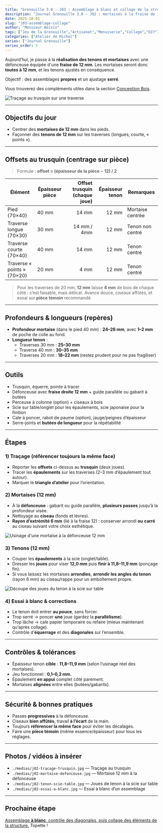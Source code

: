 ```yaml
---
title: "Grenouille 3.0 - J03 : Assemblage à blanc et collage de la structure"
description: "Journal Grenouille 3.0 — J02 : mortaises à la fraise de 12 mm et tenons ajustés. Tracé centré, offsets au trusquin, profondeur, tolérances, gabarits et contrôle."
date: 2025-10-01
slug: "j03-assemblage-collage"
author: "Monsieur Boivin"
tags: ["Jeu de la Grenouille","Artisanat","Menuiserie","Collage","DIY"]
categories: ["Atelier de Michel"]
series: ["Journal Grenouille"]
series_order: 3
---
```


Aujourd’hui, je passe à la **réalisation des tenons et mortaises** avec une défonceuse équipée d'une **fraise de 12 mm**. Les mortaises seront donc **toutes à 12 mm**, et les tenons ajustés en conséquence. 

Objectif : des assemblages **propres** et un ajustage **serré**.

Vous trouverez des compléments utiles dans la section [Conception Bois](../../conception-bois).

![Traçage au trusquin sur une traverse](./medias/j02-tracage-trusquin.jpg)

---

## Objectifs du jour
- Centrer des **mortaises de 12 mm** dans les pieds.  
- Façonner des **tenons de 12 mm** sur les traverses (longues, courte, « points »).  

---

## Offsets au trusquin (centrage sur pièce)
> Formule : **offset = (épaisseur de la pièce − 12) / 2**

| Élément                       | Épaisseur pièce | Offset trusquin (chaque joue) | Épaisseur tenon | Remarques |
|-------------------------------|-----------------|-------------------------------:|----------------:|-----------|
| Pied (70×40)                  | 40 mm           | 14 mm                          | 12 mm           | Mortaise centrée |
| Traverse longue (70×30)       | 30 mm           | 14 mm / 4mm                    | 12 mm           | Tenon non centré |
| Traverse courte (70×40)       | 40 mm           | 14 mm                          | 12 mm           | Tenon centré |
| Traverse « points » (70×20)   | 20 mm           | 4 mm                           | 12 mm           | Tenon centré |

> Pour les traverses de 20 mm, **12 mm** laisse **4 mm** de bois de chaque côté : c’est faisable, mais délicat. Avance douce, ciseaux affûtés, et essai sur **pièce témoin** recommandé.

---

## Profondeurs & longueurs (repères)
- **Profondeur mortaise** (dans le pied 40 mm) : **24–26 mm**, avec **1–2 mm** de poche de colle au fond.  
- **Longueur tenon** :  
  - Traverses 30 mm : **25–30 mm**  
  - Traverse 40 mm : **30–35 mm**  
  - Traverses 20 mm : **18–22 mm** (restez prudent pour ne pas fragiliser)

---

## Outils
- Trusquin, équerre, pointe à tracer
- Défonceuse avec **fraise droite 12 mm** + guide parallèle ou gabarit à butées
- Perceuse à colonne (option) + ciseaux à bois
- Scie sur table/onglet pour les épaulements, scie japonaise pour la finition
- Cale à poncer, rabot de paume (option), jauge/peignes d’épaisseur
- Serre-joints et **butées de longueur** pour la répétabilité

---

## Étapes

### 1) Traçage (référencer toujours la même face)
- Reporter les **offsets** ci-dessus au **trusquin** (deux joues).  
- Tracer les **épaulements** sur les traverses (2–3 mm d’épaulement tout autour).  
- Marquer le **triangle d’atelier** pour l’orientation.

### 2) Mortaises (12 mm)
- À la **défonceuse** : gabarit ou guide parallèle, **plusieurs passes** jusqu’à la profondeur visée.  
- Nettoyage au **ciseau** (fonds et lèvres).  
- **Rayon d’extrémité 6 mm** (lié à la fraise 12) : conserver arrondi **ou** **carré** au ciseau suivant votre choix esthétique.

![Usinage d'une mortaise à la défonceuse 12 mm](./medias/j02-mortaise-defonceuse.jpg)

### 3) Tenons (12 mm)
- Couper les **épaulements** à la scie (onglet/table).  
- Dresser les **joues** pour viser **12,0 mm** puis **finir à 11,8–11,9 mm** (ponçage fin).  
- Si vous laissez les mortaises **arrondies**, **arrondir les angles du tenon** (rayon 6 mm) au ciseau/rappe pour un emboîtement propre.

![Découpe des joues du tenon à la scie sur table](./medias/j02-tenon-scie-table.jpg)

### 4) Essai à blanc & corrections
- Le tenon doit entrer **au pouce**, sans forcer.  
- Trop serré → poncer **une** joue (gardez la **parallélisme**).  
- Trop lâche → cale papier temporaire ou refaire (mieux maintenant qu’après collage).  
- Contrôle d’**équerrage** et des **diagonales** sur l’ensemble.

---

## Contrôles & tolérances
- Épaisseur tenon **cible** : **11,8–11,9 mm** (selon l’usinage réel des mortaises).  
- Jeu fonctionnel : **0,1–0,2 mm**.  
- Épaulement **en appui** complet côté parement.  
- Mortaises **alignées** entre elles (butées/gabarits).

---

## Sécurité & bonnes pratiques
- Passes **progressives** à la défonceuse.  
- Ciseaux **bien affûtés**, travail **à l’écart** de la main.  
- Toujours **référencer la même face** pour éviter les décalages.  
- Faire une **pièce témoin** (même essence/épaisseur) pour tous les réglages.

---

## Photos / vidéos à insérer
- `./medias/j02-tracage-trusquin.jpg` — Traçage au trusquin  
- `./medias/j02-mortaise-defonceuse.jpg` — Mortaise 12 mm à la défonceuse  
- `./medias/j02-tenon-scie-table.jpg` — Joues de tenon à la scie sur table  
- `./medias/j02-essai-a-blanc.jpg` — Essai à blanc d’un assemblage

---

## Prochaine étape
[Assemblage **à blanc**, contrôle des diagonales, puis collage des éléments de la structure.](../j03-assemblage-collage)
Topette !

